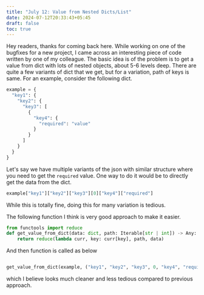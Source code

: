 ```yaml
---
title: "July 12: Value from Nested Dicts/List"
date: 2024-07-12T20:33:43+05:45
draft: false
toc: true
---
```


Hey readers, thanks for coming back here. While working on one of the bugfixes for a new project, I came across an interesting piece of code written by one of my colleague. The basic idea is of the problem is to get a value from dict with lots of nested objects, about 5-6 levels deep. There are quite a few variants of dict that we get, but for a variation, path of keys is same. For an example, consider the following dict.
```python
example = {
  "key1": {
    "key2": {
      "key3": [
        {
          "key4": {
            "required": "value"
          }
        }
      ]
    }
  }
}

```

Let's say we have multiple variants of the json with similar structure where you need to get the `required` value. One way to do it would be to directly get the data from the dict.
```python
example["key1"]["key2"]["key3"][0]["key4"]["required"]
```

While this is totally fine, doing this for many variation is tedious.

The following function I think is very good approach to make it easier.


```python
from functools import reduce
def get_value_from_dict(data: dict, path: Iterable[str | int]) -> Any:
    return reduce(lambda curr, key: curr[key], path, data)

```
And then function is called as below
```python

get_value_from_dict(example, ("key1", "key2", "key3", 0, "key4", "required"))

```
which I believe looks much cleaner and less tedious compared to previous approach.